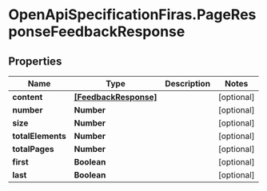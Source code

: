 # OpenApiSpecificationFiras.PageResponseFeedbackResponse

## Properties

Name | Type | Description | Notes
------------ | ------------- | ------------- | -------------
**content** | [**[FeedbackResponse]**](FeedbackResponse.md) |  | [optional] 
**number** | **Number** |  | [optional] 
**size** | **Number** |  | [optional] 
**totalElements** | **Number** |  | [optional] 
**totalPages** | **Number** |  | [optional] 
**first** | **Boolean** |  | [optional] 
**last** | **Boolean** |  | [optional] 


